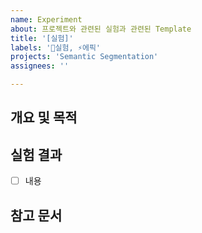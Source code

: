 ```yaml
---
name: Experiment
about: 프로젝트와 관련된 실험과 관련된 Template
title: '[실험]'
labels: '🥼실험, ⚡에픽'
projects: 'Semantic Segmentation'
assignees: ''

---
```

## **개요 및 목적**

## **실험 결과**
- [ ] 내용

## **참고 문서**